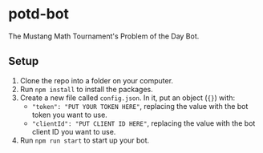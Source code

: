 # potd-bot

The Mustang Math Tournament's Problem of the Day Bot.

## Setup

1. Clone the repo into a folder on your computer.
2. Run `npm install` to install the packages.
3. Create a new file called `config.json`. In it, put an object (`{}`) with:
    * `"token": "PUT YOUR TOKEN HERE"`, replacing the value with the bot token you want to use.
    * `"clientId": "PUT CLIENT ID HERE"`, replacing the value with the bot client ID you want to use.
4. Run `npm run start` to start up your bot.

